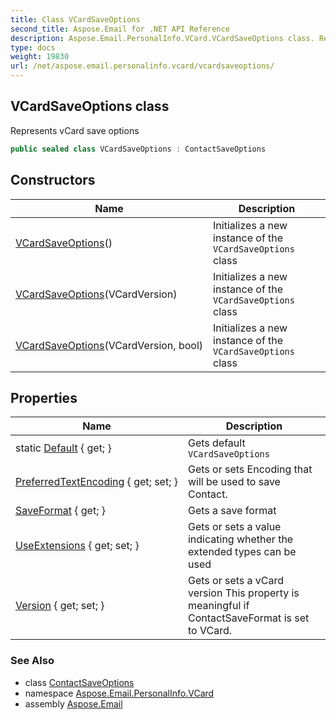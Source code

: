 ```yaml
---
title: Class VCardSaveOptions
second_title: Aspose.Email for .NET API Reference
description: Aspose.Email.PersonalInfo.VCard.VCardSaveOptions class. Represents vCard save options
type: docs
weight: 19830
url: /net/aspose.email.personalinfo.vcard/vcardsaveoptions/
---
```

## VCardSaveOptions class

Represents vCard save options

```csharp
public sealed class VCardSaveOptions : ContactSaveOptions
```

## Constructors

| Name | Description |
| --- | --- |
| [VCardSaveOptions](vcardsaveoptions/#constructor)() | Initializes a new instance of the `VCardSaveOptions` class |
| [VCardSaveOptions](vcardsaveoptions/#constructor_1)(VCardVersion) | Initializes a new instance of the `VCardSaveOptions` class |
| [VCardSaveOptions](vcardsaveoptions/#constructor_2)(VCardVersion, bool) | Initializes a new instance of the `VCardSaveOptions` class |

## Properties

| Name | Description |
| --- | --- |
| static [Default](../../aspose.email.personalinfo.vcard/vcardsaveoptions/default/) { get; } | Gets default `VCardSaveOptions` |
| [PreferredTextEncoding](../../aspose.email.personalinfo.vcard/vcardsaveoptions/preferredtextencoding/) { get; set; } | Gets or sets Encoding that will be used to save Contact. |
| [SaveFormat](../../aspose.email.mapi/contactsaveoptions/saveformat/) { get; } | Gets a save format |
| [UseExtensions](../../aspose.email.personalinfo.vcard/vcardsaveoptions/useextensions/) { get; set; } | Gets or sets a value indicating whether the extended types can be used |
| [Version](../../aspose.email.mapi/contactsaveoptions/version/) { get; set; } | Gets or sets a vCard version This property is meaningful if ContactSaveFormat is set to VCard. |

### See Also

* class [ContactSaveOptions](../../aspose.email.mapi/contactsaveoptions/)
* namespace [Aspose.Email.PersonalInfo.VCard](../../aspose.email.personalinfo.vcard/)
* assembly [Aspose.Email](../../)



